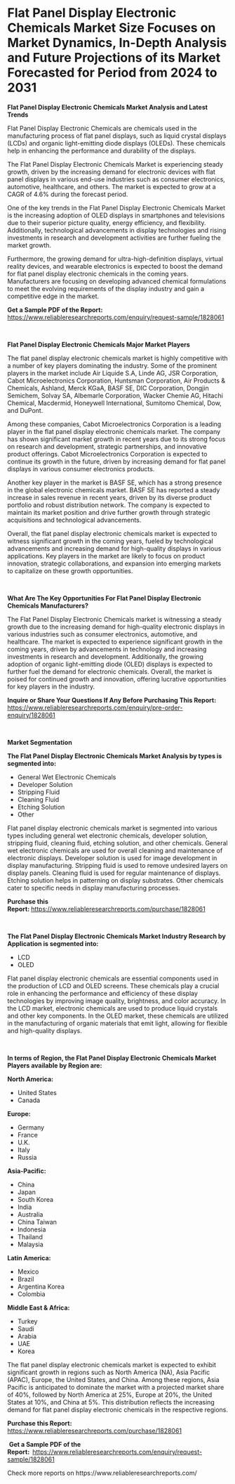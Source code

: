 <p><h1>Flat Panel Display Electronic Chemicals Market Size Focuses on Market Dynamics, In-Depth Analysis and Future Projections of its Market Forecasted for Period from 2024 to 2031</h1></p><p><strong>Flat Panel Display Electronic Chemicals Market Analysis and Latest Trends</strong></p>
<p><p>Flat Panel Display Electronic Chemicals are chemicals used in the manufacturing process of flat panel displays, such as liquid crystal displays (LCDs) and organic light-emitting diode displays (OLEDs). These chemicals help in enhancing the performance and durability of the displays.</p><p>The Flat Panel Display Electronic Chemicals Market is experiencing steady growth, driven by the increasing demand for electronic devices with flat panel displays in various end-use industries such as consumer electronics, automotive, healthcare, and others. The market is expected to grow at a CAGR of 4.6% during the forecast period.</p><p>One of the key trends in the Flat Panel Display Electronic Chemicals Market is the increasing adoption of OLED displays in smartphones and televisions due to their superior picture quality, energy efficiency, and flexibility. Additionally, technological advancements in display technologies and rising investments in research and development activities are further fueling the market growth.</p><p>Furthermore, the growing demand for ultra-high-definition displays, virtual reality devices, and wearable electronics is expected to boost the demand for flat panel display electronic chemicals in the coming years. Manufacturers are focusing on developing advanced chemical formulations to meet the evolving requirements of the display industry and gain a competitive edge in the market.</p></p>
<p><strong>Get a Sample PDF of the Report:&nbsp;</strong> <a href="https://www.reliableresearchreports.com/enquiry/request-sample/1828061">https://www.reliableresearchreports.com/enquiry/request-sample/1828061</a></p>
<p>&nbsp;</p>
<p><strong>Flat Panel Display Electronic Chemicals Major Market Players</strong></p>
<p><p>The flat panel display electronic chemicals market is highly competitive with a number of key players dominating the industry. Some of the prominent players in the market include Air Liquide S.A, Linde AG, JSR Corporation, Cabot Microelectronics Corporation, Huntsman Corporation, Air Products & Chemicals, Ashland, Merck KGaA, BASF SE, DIC Corporation, Dongjin Semichem, Solvay SA, Albemarle Corporation, Wacker Chemie AG, Hitachi Chemical, Macdermid, Honeywell International, Sumitomo Chemical, Dow, and DuPont.</p><p>Among these companies, Cabot Microelectronics Corporation is a leading player in the flat panel display electronic chemicals market. The company has shown significant market growth in recent years due to its strong focus on research and development, strategic partnerships, and innovative product offerings. Cabot Microelectronics Corporation is expected to continue its growth in the future, driven by increasing demand for flat panel displays in various consumer electronics products.</p><p>Another key player in the market is BASF SE, which has a strong presence in the global electronic chemicals market. BASF SE has reported a steady increase in sales revenue in recent years, driven by its diverse product portfolio and robust distribution network. The company is expected to maintain its market position and drive further growth through strategic acquisitions and technological advancements.</p><p>Overall, the flat panel display electronic chemicals market is expected to witness significant growth in the coming years, fueled by technological advancements and increasing demand for high-quality displays in various applications. Key players in the market are likely to focus on product innovation, strategic collaborations, and expansion into emerging markets to capitalize on these growth opportunities.</p></p>
<p>&nbsp;</p>
<p><strong>What Are The Key Opportunities For Flat Panel Display Electronic Chemicals Manufacturers?</strong></p>
<p><p>The Flat Panel Display Electronic Chemicals market is witnessing a steady growth due to the increasing demand for high-quality electronic displays in various industries such as consumer electronics, automotive, and healthcare. The market is expected to experience significant growth in the coming years, driven by advancements in technology and increasing investments in research and development. Additionally, the growing adoption of organic light-emitting diode (OLED) displays is expected to further fuel the demand for electronic chemicals. Overall, the market is poised for continued growth and innovation, offering lucrative opportunities for key players in the industry.</p></p>
<p><strong>Inquire or Share Your Questions If Any Before Purchasing This Report:</strong> <a href="https://www.reliableresearchreports.com/enquiry/pre-order-enquiry/1828061">https://www.reliableresearchreports.com/enquiry/pre-order-enquiry/1828061</a></p>
<p>&nbsp;</p>
<p><strong>Market Segmentation</strong></p>
<p><strong>The Flat Panel Display Electronic Chemicals Market Analysis by types is segmented into:</strong></p>
<p><ul><li>General Wet Electronic Chemicals</li><li>Developer Solution</li><li>Stripping Fluid</li><li>Cleaning Fluid</li><li>Etching Solution</li><li>Other</li></ul></p>
<p><p>Flat panel display electronic chemicals market is segmented into various types including general wet electronic chemicals, developer solution, stripping fluid, cleaning fluid, etching solution, and other chemicals. General wet electronic chemicals are used for overall cleaning and maintenance of electronic displays. Developer solution is used for image development in display manufacturing. Stripping fluid is used to remove undesired layers on display panels. Cleaning fluid is used for regular maintenance of displays. Etching solution helps in patterning on display substrates. Other chemicals cater to specific needs in display manufacturing processes.</p></p>
<p><strong>Purchase this Report:&nbsp;</strong><a href="https://www.reliableresearchreports.com/purchase/1828061">https://www.reliableresearchreports.com/purchase/1828061</a></p>
<p>&nbsp;</p>
<p><strong>The Flat Panel Display Electronic Chemicals Market Industry Research by Application is segmented into:</strong></p>
<p><ul><li>LCD</li><li>OLED</li></ul></p>
<p><p>Flat panel display electronic chemicals are essential components used in the production of LCD and OLED screens. These chemicals play a crucial role in enhancing the performance and efficiency of these display technologies by improving image quality, brightness, and color accuracy. In the LCD market, electronic chemicals are used to produce liquid crystals and other key components. In the OLED market, these chemicals are utilized in the manufacturing of organic materials that emit light, allowing for flexible and high-quality displays.</p></p>
<p>&nbsp;</p>
<p><strong>In terms of Region, the Flat Panel Display Electronic Chemicals Market Players available by Region are:</strong></p>
<p>
    <p> <strong> North America: </strong>
        <ul>
            <li>United States</li>
            <li>Canada</li>
        </ul>
        </p> 
    <p> <strong> Europe: </strong>
        <ul>
            <li>Germany</li>
            <li>France</li>
            <li>U.K.</li>
            <li>Italy</li>
            <li>Russia</li>
        </ul>
        </p> 
    <p> <strong> Asia-Pacific: </strong>
        <ul>
            <li>China</li>
            <li>Japan</li>
            <li>South Korea</li>
            <li>India</li>
            <li>Australia</li>
            <li>China Taiwan</li>
            <li>Indonesia</li>
            <li>Thailand</li>
            <li>Malaysia</li>
        </ul>
        </p> 
    <p> <strong> Latin America: </strong>
        <ul>
            <li>Mexico</li>
            <li>Brazil</li>
            <li>Argentina Korea</li>
            <li>Colombia</li>
        </ul>
        </p> 
    <p> <strong> Middle East & Africa: </strong>
        <ul>
            <li>Turkey</li>
            <li>Saudi</li>
            <li>Arabia</li>
            <li>UAE</li>
            <li>Korea</li>
        </ul>
    </p>
    </p>
<p><p>The flat panel display electronic chemicals market is expected to exhibit significant growth in regions such as North America (NA), Asia Pacific (APAC), Europe, the United States, and China. Among these regions, Asia Pacific is anticipated to dominate the market with a projected market share of 40%, followed by North America at 25%, Europe at 20%, the United States at 10%, and China at 5%. This distribution reflects the increasing demand for flat panel display electronic chemicals in the respective regions.</p></p>
<p><strong>Purchase this Report: </strong><a href="https://www.reliableresearchreports.com/purchase/1828061">https://www.reliableresearchreports.com/purchase/1828061</a></p>
<p>&nbsp;<strong>Get a Sample PDF of the Report:&nbsp;&nbsp;</strong><a href="https://www.reliableresearchreports.com/enquiry/request-sample/1828061">https://www.reliableresearchreports.com/enquiry/request-sample/1828061</a></p>
<p><strong></strong></p>
<p>Check more reports on https://www.reliableresearchreports.com/</p>